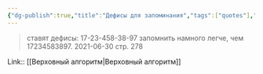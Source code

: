 ```yaml
---
{"dg-publish":true,"title":"Дефисы для запоминания","tags":["quotes"],"date":"2021-06-30T21:49:00+04:00","permalink":"/quotes/202106302149/","dgHomeLink":false,"dgPassFrontmatter":true}
---
```



> ставят дефисы: 17-23-458-38-97 запомнить намного легче, чем 17234583897.
	2021-06-30 стр. 278

Link:: [[Верховный алгоритм|Верховный алгоритм]]
